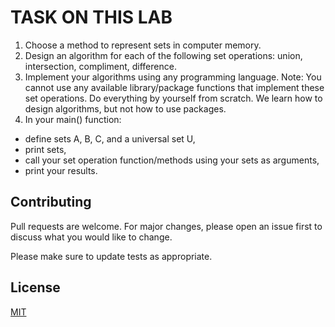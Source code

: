 # TASK ON THIS LAB
1.	Choose a method to represent sets in computer memory.
2.	Design an algorithm for each of the following set operations: union, intersection, compliment, difference.
3.	Implement your algorithms using any programming language.                                  Note: You cannot use any available library/package functions that implement these set operations. Do everything by yourself from scratch. We learn how to design algorithms, but not how to use packages. 
4.	In your main() function:
-	define sets A, B, C, and a universal set U,
-	print sets, 
-	call your set operation function/methods using your sets as arguments,
-	print your results.


## Contributing

Pull requests are welcome. For major changes, please open an issue first
to discuss what you would like to change.

Please make sure to update tests as appropriate.

## License

[MIT](https://choosealicense.com/licenses/mit/)
